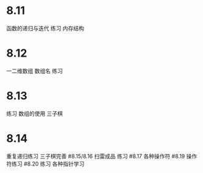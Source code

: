 # 8.11
函数的递归与迭代
  练习
内存结构
# 8.12
一二维数组
数组名
练习
# 8.13
练习
数组的使用
三子棋
# 8.14
重复递归练习
三子棋完善
#8.15/8.16
扫雷成品
练习
#8.17
各种操作符
#8.19
操作符练习
#8.20
练习
各种指针学习
